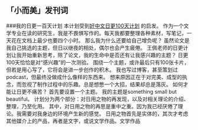 ## 「小而美」发刊词
###我的日更一百天计划
本计划受到[好中文日更100天计划](https://haozhongwen.com/post/2020-10-16-daily-updating-in-100days/) 的启发。
作为一个文学专业在读的研究生，我是不畏惧写作的。每天我都要整理各种素材，写笔记，一天花在文档上最少也要四个小时。
那么我为什么还要给自己增负呢？
虽然论文是我自己挑选的主题，但日以继夜的相处，偶尔也会产生疲倦。
王佩老师的日更计划让我开始重新思考，除了论文，我的生命中是否还有让我感兴趣的主题？
日更100天恰恰是对“感兴趣”的一次测验。
围绕一个主题，或许最后只有100张卡片，但若是用心写了，它将会是进一步创作的积木。
我也写过博客，甚至策划过podcast，但最终没做成什么像样的东西来。
想来原因正在于对完美、成型的执念，而忽视了制作过程中的乐趣。总是想憋一个大招，结果却总是落灰。
如何才能让日更不痛苦？
首先要设置一个主题。
我的主题是something small but beautiful。
计划分为两个部分：对日用之物的再发现，以及对相关理论的介绍、整理，乃至化用。
其中，对日用之物的再思是重中之重。因为我已经厌倦了理论。我需要对我身边的环境产生新的感觉。
日用之物首先是实体的，其次才考虑其他媒介上的产品，再者是文字，或说文学作品。文学作品

